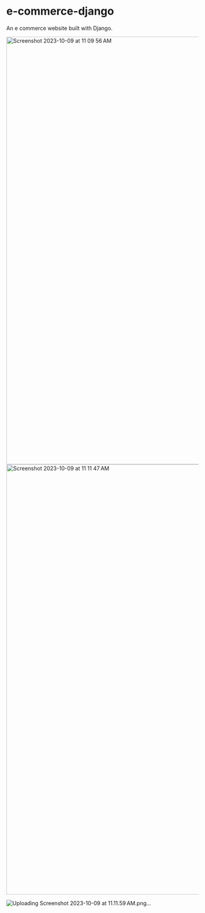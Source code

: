 # e-commerce-django
An e commerce website built with Django.

<img width="1121" alt="Screenshot 2023-10-09 at 11 09 56 AM" src="https://github.com/SomilKSharma/e-commerce-django/assets/120346284/21dfbb0c-043a-4c4d-8ff1-e9ad5b2280ea">

<img width="1128" alt="Screenshot 2023-10-09 at 11 11 47 AM" src="https://github.com/SomilKSharma/e-commerce-django/assets/120346284/63744c60-c6ca-45d2-ab00-63f315d4382b">

![Uploading Screenshot 2023-10-09 at 11.11.59 AM.png…]()
